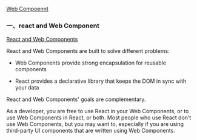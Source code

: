 
[Web Compoennt](https://developer.mozilla.org/en-US/docs/Web/Web_Components)

### 一、react and Web Component

[React and Web Components](https://reactjs.org/docs/web-components.html)

React and Web Components are built to solve different problems:

- Web Components provide strong encapsulation for reusable components

- React provides a declarative library that keeps the DOM in sync with your data

React and Web Components' goals are complementary.

As a developer, you are free to use React in your Web Components, or to use Web Components in React, or both. Most people who use React don’t use Web Components, but you may want to, especially if you are using third-party UI components that are written using Web Components.
